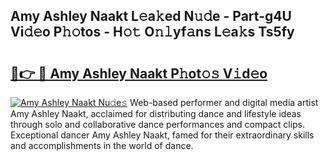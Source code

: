 ## Amy Ashley Naakt L𝚎a𝚔ed N𝚞𝚍e - Part-g4U Vi𝚍𝚎o P𝚑𝚘tos - H𝚘𝚝 O𝚗𝚕yf𝚊ns L𝚎a𝚔s Ts5fy

# <h2><a href="http://kf3gtk.oniu.top/?m=Amy+Ashley+Naakt">🔗👉 🔴 Amy Ashley Naakt P𝚑ot𝚘𝚜 V𝚒d𝚎o</a></h2>

[![Amy Ashley Naakt Nu𝚍e𝚜](https://i.imgur.com/0qMVB7G.gif)](http://kf3gtk.oniu.top/?m=Amy+Ashley+Naakt)
Web-based performer and digital media artist Amy Ashley Naakt, acclaimed for distributing dance and lifestyle ideas through solo and collaborative dance performances and compact clips. Exceptional dancer Amy Ashley Naakt, famed for their extraordinary skills and accomplishments in the world of dance.  

